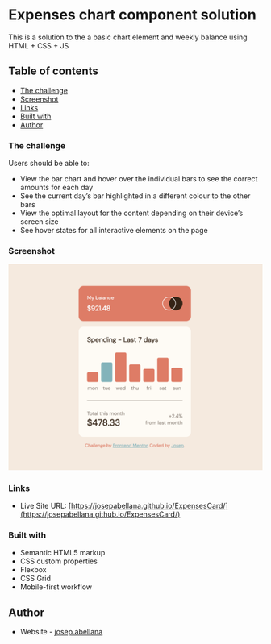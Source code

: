 # Expenses chart component solution

This is a solution to the a basic chart element and weekly balance using HTML + CSS + JS

## Table of contents


- [The challenge](#the-challenge)
- [Screenshot](#screenshot)
- [Links](#links)
- [Built with](#built-with)
- [Author](#author)


### The challenge

Users should be able to:

- View the bar chart and hover over the individual bars to see the correct amounts for each day
- See the current day’s bar highlighted in a different colour to the other bars
- View the optimal layout for the content depending on their device’s screen size
- See hover states for all interactive elements on the page

### Screenshot

![finalDesign.png](./images/finalDesign.png)
### Links

- Live Site URL: [https://josepabellana.github.io/ExpensesCard/](https://josepabellana.github.io/ExpensesCard/)


### Built with

- Semantic HTML5 markup
- CSS custom properties
- Flexbox
- CSS Grid
- Mobile-first workflow

## Author

- Website - [josep.abellana](https://www.josepabellana.com)
